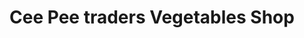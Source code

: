 ---
title: "Cee Pee traders Vegetables Shop"
url: /ernakulam/cee-pee-traders-vegetables-shop/
shop: Bioladen
---